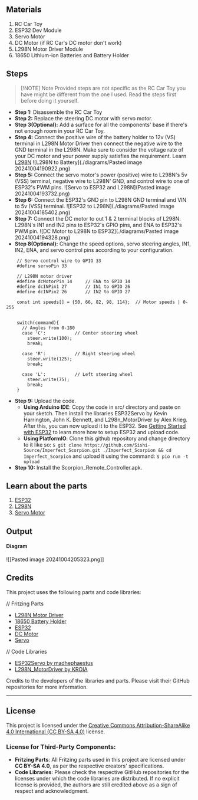 ## Materials
1. RC Car Toy
2. ESP32 Dev Module
3. Servo Motor
4. DC Motor (if RC Car's DC motor don't work)
5. L298N Motor Driver Module
6. 18650 Lithium-ion Batteries and Battery Holder
## Steps

> [!NOTE] Note
> Provided steps are not specific as the RC Car Toy you have might be different from the one I used. Read the steps first before doing it yourself.
- **Step 1:** Disassemble the RC Car Toy
- **Step 2:** Replace the steering DC motor with servo motor.
- **Step 3(Optional):** Add a surface for all the components' base if there's not enough room in your RC Car Toy.
- **Step 4:** Connect the positive wire of the battery holder to 12v (VS) terminal in L298N Motor Driver then connect the negative wire to the GND terminal in the L298N. Make sure to consider the voltage rate of your DC motor and your power supply satisfies the requirement. Learn [L298N](https://lastminuteengineers.com/l298n-dc-stepper-driver-arduino-tutorial/)
	![L298N to Battery](./diagrams/Pasted image 20241004190922.png)
- **Step 5:** Connect the servo motor's power (positive) wire to L298N's 5v (VSS) terminal, negative wire to L298N' GND, and control wire to one of ESP32's PWM pins.
	![Servo to ESP32 and L298N](Pasted image 20241004193732.png)
- **Step 6:** Connect the ESP32's GND pin to L298N GND terminal and VIN to 5v (VSS) terminal. 
	![ESP32 to L298N](./diagrams/Pasted image 20241004185402.png)
- **Step 7:** Connect the DC motor to out 1 & 2 terminal blocks of L298N. L298N's IN1 and IN2 pins to ESP32's GPIO pins, and ENA to ESP32's PWM pin.
	![DC Motor to L298N to ESP32](./diagrams/Pasted image 20241004194328.png)
- **Step 8(Optional):** Change the speed options, servo steering angles, IN1, IN2, ENA, and servo control pins according to your configuration.
```
	// Servo control wire to GPIO 33
	#define servoPin 33

	// L298N motor driver
	#define dcMotorPin 14     // ENA to GPIO 14
	#define dcINPin1 27       // IN1 to GPIO 26
	#define dcINPin2 26       // IN2 to GPIO 27

	const int speeds[] = {50, 66, 82, 98, 114};  // Motor speeds | 0-255


	switch(command){
	  // Angles from 0-180
      case 'C':           // Center steering wheel
        steer.write(100);
        break;

      case 'R':           // Right steering wheel
        steer.write(125);
        break;

      case 'L':           // Left steering wheel
        steer.write(75);
        break;
    }
```
- **Step 9:** Upload the code.
	- **Using Arduino IDE**: Copy the code in src/ directory and paste on your sketch. Then install the libraries ESP32Servo by Kevin Harrington, John K. Bennett, and L298n_MotorDriver by Alex Krieg. After this, you can now upload it to the ESP32. See [Getting Started with ESP32](https://lastminuteengineers.com/getting-started-with-esp32/) to learn more how to setup ESP32 and upload code.
	- **Using PlatformIO**: Clone this github repository and change directory to it like so:
		`$ git clone https://github.com/Sishi-Source/Imperfect_Scorpion.git ./Imperfect_Scorpion && cd Imperfect_Scorpion`
		and upload it using the command:
		`$ pio run -t upload`
- **Step 10:** Install the Scorpion_Remote_Controller.apk.
## Learn about the parts
1. [ESP32](https://lastminuteengineers.com/getting-started-with-esp32/)
2. [L298N](https://lastminuteengineers.com/l298n-dc-stepper-driver-arduino-tutorial/)
3. [Servo Motor](https://lastminuteengineers.com/servo-motor-arduino-tutorial/)
## Output
#### Diagram
![[Pasted image 20241004205323.png]]
## Credits
This project uses the following parts and code libraries:

// Fritzing Parts
- [L298N Motor Driver](https://forum.fritzing.org/t/h-bridge-with-l298n-motor-driver/7711)
- [18650 Battery Holder](https://forum.fritzing.org/t/18650-battery-holder-part-design/6523/11)
- [ESP32](https://github.com/Atsumitsu/fritzing-parts)
- [DC Motor](https://github.com/fritzing/fritzing-parts)
- [Servo](https://github.com/fritzing/fritzing-parts)

// Code Libraries
- [ESP32Servo by madhephaestus](https://github.com/madhephaestus/ESP32Servo)
- [L298N_MotorDriver by KROIA](https://github.com/KROIA/L298N_MotorDriver)

Credits to the developers of the libraries and parts. Please visit their GitHub repositories for more information.

---

## License

This project is licensed under the [Creative Commons Attribution-ShareAlike 4.0 International (CC BY-SA 4.0)](https://creativecommons.org/licenses/by-sa/4.0/) license. 

### License for Third-Party Components:
- **Fritzing Parts**: All Fritzing parts used in this project are licensed under **CC BY-SA 4.0**, as per the respective creators' specifications.
- **Code Libraries**: Please check the respective GitHub repositories for the licenses under which the code libraries are distributed. If no explicit license is provided, the authors are still credited above as a sign of respect and acknowledgment.
